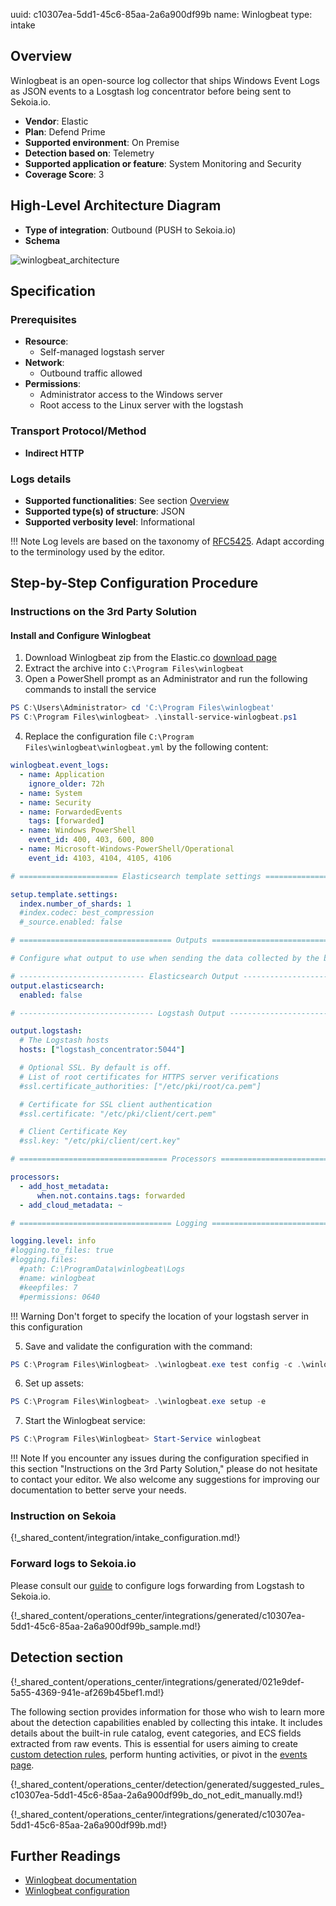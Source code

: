 uuid: c10307ea-5dd1-45c6-85aa-2a6a900df99b
name: Winlogbeat
type: intake

## Overview

Winlogbeat is an open-source log collector that ships Windows Event Logs as JSON events to a Losgtash log concentrator before being sent to Sekoia.io.

- **Vendor**: Elastic
- **Plan**: Defend Prime
- **Supported environment**: On Premise
- **Detection based on**: Telemetry
- **Supported application or feature**: System Monitoring and Security
- **Coverage Score**: 3

## High-Level Architecture Diagram

- **Type of integration**: Outbound (PUSH to Sekoia.io)
- **Schema**

![winlogbeat_architecture](/assets/integration/winlogbeat_architecture.png)

## Specification

### Prerequisites

- **Resource**:
    - Self-managed logstash server
- **Network**:
    - Outbound traffic allowed
- **Permissions**:
    - Administrator access to the Windows server
    - Root access to the Linux server with the logstash

### Transport Protocol/Method

- **Indirect HTTP**

### Logs details

- **Supported functionalities**: See section [Overview](#overview)
- **Supported type(s) of structure**: JSON
- **Supported verbosity level**: Informational

!!! Note
    Log levels are based on the taxonomy of [RFC5425](https://datatracker.ietf.org/doc/html/rfc5424). Adapt according to the terminology used by the editor.

## Step-by-Step Configuration Procedure

### Instructions on the 3rd Party Solution

#### Install and Configure Winlogbeat

1. Download Winlogbeat zip from the Elastic.co [download page](https://www.elastic.co/downloads/beats/winlogbeat)
2. Extract the archive into `C:\Program Files\winlogbeat`
3. Open a PowerShell prompt as an Administrator and run the following commands to install the service

```powershell
PS C:\Users\Administrator> cd 'C:\Program Files\winlogbeat'
PS C:\Program Files\winlogbeat> .\install-service-winlogbeat.ps1
```

4. Replace the configuration file `C:\Program Files\winlogbeat\winlogbeat.yml` by the following content:

```yaml
winlogbeat.event_logs:
  - name: Application
    ignore_older: 72h
  - name: System
  - name: Security
  - name: ForwardedEvents
    tags: [forwarded]
  - name: Windows PowerShell
    event_id: 400, 403, 600, 800
  - name: Microsoft-Windows-PowerShell/Operational
    event_id: 4103, 4104, 4105, 4106

# ====================== Elasticsearch template settings =======================

setup.template.settings:
  index.number_of_shards: 1
  #index.codec: best_compression
  #_source.enabled: false

# ================================== Outputs ===================================

# Configure what output to use when sending the data collected by the beat.

# ---------------------------- Elasticsearch Output ----------------------------
output.elasticsearch:
  enabled: false

# ------------------------------ Logstash Output -------------------------------

output.logstash:
  # The Logstash hosts
  hosts: ["logstash_concentrator:5044"]

  # Optional SSL. By default is off.
  # List of root certificates for HTTPS server verifications
  #ssl.certificate_authorities: ["/etc/pki/root/ca.pem"]

  # Certificate for SSL client authentication
  #ssl.certificate: "/etc/pki/client/cert.pem"

  # Client Certificate Key
  #ssl.key: "/etc/pki/client/cert.key"

# ================================= Processors =================================

processors:
  - add_host_metadata:
      when.not.contains.tags: forwarded
  - add_cloud_metadata: ~

# ================================== Logging ===================================

logging.level: info
#logging.to_files: true
#logging.files:
  #path: C:\ProgramData\winlogbeat\Logs
  #name: winlogbeat
  #keepfiles: 7
  #permissions: 0640
```

!!! Warning
    Don't forget to specify the location of your logstash server in this configuration

5. Save and validate the configuration with the command:

```powershell
PS C:\Program Files\Winlogbeat> .\winlogbeat.exe test config -c .\winlogbeat.yml -e
```

6. Set up assets:

```powershell
PS C:\Program Files\Winlogbeat> .\winlogbeat.exe setup -e
```

7. Start the Winlogbeat service:

```powershell
PS C:\Program Files\Winlogbeat> Start-Service winlogbeat
```

!!! Note
    If you encounter any issues during the configuration specified in this section "Instructions on the 3rd Party Solution," please do not hesitate to contact your editor. We also welcome any suggestions for improving our documentation to better serve your needs.

### Instruction on Sekoia

{!_shared_content/integration/intake_configuration.md!}


### Forward logs to Sekoia.io

Please consult our [guide](/integration/ingestion_methods/https/logstash.md) to configure logs forwarding from Logstash to Sekoia.io.

{!_shared_content/operations_center/integrations/generated/c10307ea-5dd1-45c6-85aa-2a6a900df99b_sample.md!}

## Detection section

{!_shared_content/operations_center/integrations/generated/021e9def-5a55-4369-941e-af269b45bef1.md!}

The following section provides information for those who wish to learn more about the detection capabilities enabled by collecting this intake. It includes details about the built-in rule catalog, event categories, and ECS fields extracted from raw events. This is essential for users aiming to create [custom detection rules](/docs/xdr/features/detect/sigma.md), perform hunting activities, or pivot in the [events page](/docs/xdr/features/investigate/events.md).

{!_shared_content/operations_center/detection/generated/suggested_rules_c10307ea-5dd1-45c6-85aa-2a6a900df99b_do_not_edit_manually.md!}

{!_shared_content/operations_center/integrations/generated/c10307ea-5dd1-45c6-85aa-2a6a900df99b.md!}

## Further Readings
- [Winlogbeat documentation](https://www.elastic.co/guide/en/beats/winlogbeat/current/_winlogbeat_overview.html)
- [Winlogbeat configuration](https://github.com/elastic/beats/blob/main/winlogbeat/winlogbeat.yml)